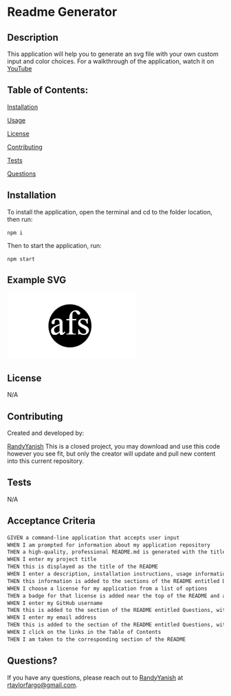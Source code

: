 # Readme Generator

## Description

This application will help you to generate an svg file with your own custom input and color choices. For a walkthrough of the application, watch it on [YouTube](https://youtu.be/VFnI4veuMIM)

## Table of Contents:

[Installation](#installation)

[Usage](#usage)

[License](#license)

[Contributing](#contributing)

[Tests](#tests)

[Questions](#questions)

## Installation

To install the application, open the terminal and cd to the folder location, then run:

```
npm i
```

Then to start the application, run:

```
npm start
```

## Example SVG

![Example image of an SVG file in base html.](./images/SVG-example.png)

## License

N/A

## Contributing

Created and developed by:

[RandyYanish](github.com/RandyYanish)
This is a closed project, you may download and use this code however you see fit, but only the creator will update and pull new content into this current repository.

## Tests

N/A

## Acceptance Criteria

```md
GIVEN a command-line application that accepts user input
WHEN I am prompted for information about my application repository
THEN a high-quality, professional README.md is generated with the title of my project and sections entitled Description, Table of Contents, Installation, Usage, License, Contributing, Tests, and Questions
WHEN I enter my project title
THEN this is displayed as the title of the README
WHEN I enter a description, installation instructions, usage information, contribution guidelines, and test instructions
THEN this information is added to the sections of the README entitled Description, Installation, Usage, Contributing, and Tests
WHEN I choose a license for my application from a list of options
THEN a badge for that license is added near the top of the README and a notice is added to the section of the README entitled License that explains which license the application is covered under
WHEN I enter my GitHub username
THEN this is added to the section of the README entitled Questions, with a link to my GitHub profile
WHEN I enter my email address
THEN this is added to the section of the README entitled Questions, with instructions on how to reach me with additional questions
WHEN I click on the links in the Table of Contents
THEN I am taken to the corresponding section of the README
```

## Questions?

If you have any questions, please reach out to [RandyYanish](https://github.com/RandyYanish) at rtaylorfargo@gmail.com.
